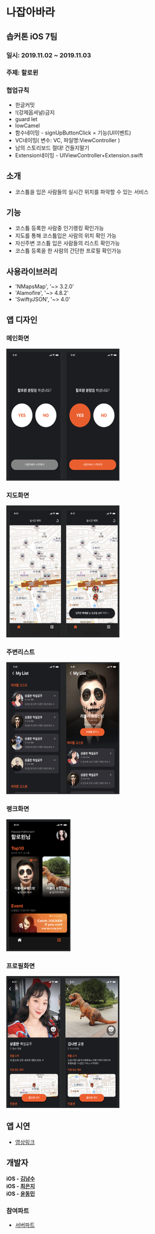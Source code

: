 # 나잡아바라
## 솝커톤 iOS 7팀

###  일시: 2019.11.02 ~ 2019.11.03

### 주제: 할로윈

### 협업규칙
* 한글커밋
* !(강제옵셔널)금지
* guard let
* lowCamel
* 함수네이밍 - signUpButtonClick = 기능(UI이벤트)
* VC네이밍( 변수: VC, 파일명:ViewController )
* 남의 스토리보드 절대! 건들지말기
* Extension네이밍 - UIViewController+Extension.swift


## 소개

* 코스튬을 입은 사람들의 실시간 위치를 파악할 수 있는 서비스

## 기능

* 코스튬 등록한 사람중 인기랭킹 확인가능
* 지도를 통해 코스튬입은 사람의 위치 확인 가능
* 자신주변 코스튬 입은 사람들의 리스트 확인가능
* 코스튬 등록을 한 사람의 간단한 프로필 확인가능

## 사용라이브러리

* 'NMapsMap', '~> 3.2.0'
* 'Alamofire', '~> 4.8.2'
* 'SwiftyJSON', '~> 4.0'

## 앱 디자인

### 메인화면
<img src="./READMEImg/main.png" width="300" height="350">

### 지도화면
<img src="./READMEImg/map.png" width="300" height="350">

### 주변리스트
<img src="./READMEImg/near.png" width="300" height="350">

### 랭크화면
<img src="./READMEImg/rank.png" width="170" height="350">

### 프로필화면
<img src="./READMEImg/profile.png" width="300" height="350">

## 앱 시연
* [영상링크](https://github.com/Sopkarthon/iOS/blob/master/READMEImg/나잡아봐라.gif)


## 개발자
__iOS - [김남수](https://github.com/namsoo5)__
<br>
__iOS - [최은지](https://github.com/ChoiEunji0114)__
<br>
__iOS - [윤동민](https://github.com/dongminyoon)__

### 참여파트
* [서버파트](https://github.com/Sopkarthon/Server)